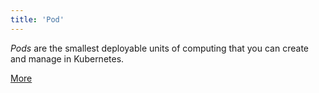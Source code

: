 ```yaml
---
title: 'Pod'
---
```


*Pods* are the smallest deployable units of computing that you can create and manage in Kubernetes.

[More](https://kubernetes.io/docs/concepts/workloads/pods/)
